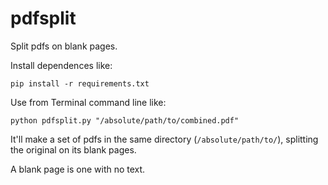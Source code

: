 # pdfsplit

Split pdfs on blank pages.

Install dependences like:

	pip install -r requirements.txt

Use from Terminal command line like:

	python pdfsplit.py "/absolute/path/to/combined.pdf"
  
It'll make a set of pdfs in the same directory (`/absolute/path/to/`), splitting the original on its blank pages.

A blank page is one with no text.
